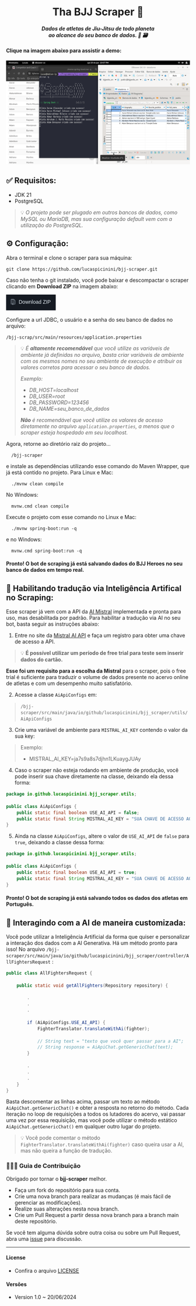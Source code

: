 <h1 align="center">Tha BJJ Scraper 🥋</h1>

<h4 align="center">
<em>Dados de atletas de Jiu-Jitsu de todo planeta</em>
<br>
<em>ao alcance do seu banco de dados. 🎣 🗃️</em>
</h4>

#### Clique na imagem abaixo para assistir a demo:

[![Assista a demo](.readme-assets/img.png)](https://youtu.be/UQqTsonjP0c)


✅ Requisitos:
-------------------

- JDK 21
- PostgreSQL

> 💡 *O projeto pode ser plugado em outros bancos de dados, como MySQL ou MariaDB, mas sua configuração default vem com
> a utilização do PostgreSQL.*

⚙️ Configuração:
-------------------

Abra o terminal e clone o scraper para sua máquina:

    git clone https://github.com/lucaspicinini/bjj-scraper.git

Caso não tenha o git instalado, você pode baixar e descompactar o scraper clicando em **Download ZIP** na imagem abaixo:

[![Zip download Link](.readme-assets/img_01.png)](https://github.com/lucaspicinini/bjj-scraper/archive/refs/heads/main.zip)

Configure a url JDBC, o usuário e a senha do seu banco de dados no arquivo:

    /bjj-scrap/src/main/resources/application.properties

> 💡 *É **altamente recomendável** que você utilize as variáveis de ambiente já definidas no arquivo, basta criar variáveis de
> ambiente com os mesmos nomes no seu ambiente de execução e atribuir os valores corretos para acessar o seu banco de dados.*
> 
> *Exemplo:*
> - *DB_HOST=localhost*
> - *DB_USER=root*
> - *DB_PASSWORD=123456*
> - *DB_NAME=seu_banco_de_dados*
> 
> ***Não** é recomendável que você utilize os valores de acesso diretamente no arquivo `application.properties`, a menos*
> *que o scraper esteja hospedado em seu localhost.*

Agora, retorne ao diretório raiz do projeto...

      /bjj-scraper

e instale as dependências utilizando esse comando do Maven Wrapper, que já está contido no projeto. Para Linux e Mac:

      ./mvnw clean compile

No Windows:

      mvnw.cmd clean compile

Execute o projeto com esse comando no Linux e Mac:

      ./mvnw spring-boot:run -q

e no Windows:

      mvnw.cmd spring-boot:run -q

#### Pronto! O bot de scraping já está salvando dados do BJJ Heroes no seu banco de dados em tempo real.

🤖 Habilitando tradução via Inteligência Artifical no Scraping:
-------------------

Esse scraper já vem com a API da [AI Mistral](https://chat.mistral.ai/chat) implementada e pronta para uso, mas desabilitada por padrão. Para habilitar
a tradução via AI no seu bot, basta seguir as instruções abaixo:

1) Entre no site da [Mistral AI API](https://console.mistral.ai/) e faça um registro para obter uma chave de acesso a API.

> 💡 **É possível utilizar um período de free trial para teste sem inserir dados do cartão.**
 
**Esse foi um requisito para a escolha da Mistral** para o scraper, pois o free trial é suficiente para traduzir o volume de dados presente no acervo online de atletas e com um desempenho muito satisfatório.

2) Acesse a classe `AiApiConfigs` em:

> `/bjj-scraper/src/main/java/io/github/lucaspicinini/bjj_scraper/utils/AiApiConfigs`

3) Crie uma variável de ambiente para `MISTRAL_AI_KEY` contendo o valor da sua key:

> Exemplo:
> - MISTRAL_AI_KEY=ja7s9a8s7djhn1LKuaygJUAy

4) Caso o scraper não esteja rodando em ambiente de produção, você pode inserir sua chave diretamente na classe, deixando ela dessa forma:

```java
package io.github.lucaspicinini.bjj_scraper.utils;

public class AiApiConfigs {
    public static final boolean USE_AI_API = false;
    public static final String MISTRAL_AI_KEY = "SUA CHAVE DE ACESSO AQUI";
}
```

5) Ainda na classe `AiApiConfigs`, altere o valor de `USE_AI_API` de `false` para `true`, deixando a classe dessa forma:

```java
package io.github.lucaspicinini.bjj_scraper.utils;

public class AiApiConfigs {
    public static final boolean USE_AI_API = true;
    public static final String MISTRAL_AI_KEY = "SUA CHAVE DE ACESSO AQUI";
}
```

#### Pronto! O bot de scraping já está salvando todos os dados dos atletas em Português.

🤖 Interagindo com a AI de maneira customizada:
-------------------

Você pode utilizar a Inteligência Artificial da forma que quiser e personalizar a interação dos dados com a AI Generativa. Há um método pronto para isso!
No arquivo `/bjj-scraper/src/main/java/io/github/lucaspicinini/bjj_scraper/controller/AllFightersRequest` :

```java
public class AllFightersRequest {

    public static void getAllFighters(Repository repository) {
      
        .
        .
        .

        if (AiApiConfigs.USE_AI_API) {
            FighterTranslator.translateWithAi(fighter);

            // String text = "texto que você quer passar para a AI";
            // String response = AiApiChat.getGenericChat(text);
        }

        .
        .
        .
    }
}
```

Basta descomentar as linhas acima, passar um texto ao método `AiApiChat.getGenericChat()` e obter a resposta no retorno do método. Cada iteração no loop de requisições a todos os lutadores do acervo, vai passar uma vez por essa requisição, mas você pode utilizar o método estático `AiApiChat.getGenericChat()` em qualquer outro lugar do projeto.

> 💡 Você pode comentar o método `FighterTranslator.translateWithAi(fighter)` caso queira usar a AI, mas não queira a função de tradução.

### 💁🏽‍♂️ Guia de Contribuição

Obrigado por tornar o **bjj-scraper** melhor.

- Faça um fork do repositório para sua conta.
- Crie uma nova branch para realizar as mudanças (é mais fácil de gerenciar as modificações).
- Realize suas alterações nesta nova branch.
- Crie um Pull Request a partir dessa nova branch para a branch main deste repositório.

Se você tem alguma dúvida sobre outra coisa ou sobre um Pull Request, abra uma [issue](https://github.com/lucaspicinini/bjj-scraper/issues) para discussão.

<hr>

#### License

- Confira o arquivo [LICENSE](https://github.com/lucaspicinini/bjj-scraper/blob/main/LICENSE)

#### Versões

* Version 1.0 ~ 20/06/2024

